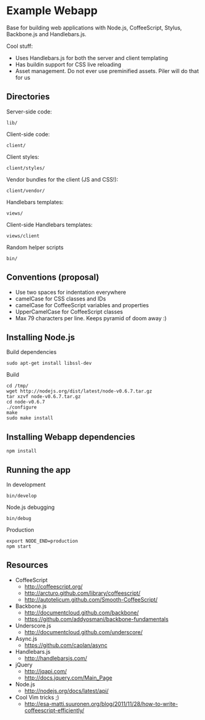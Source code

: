 # Example Webapp

Base for building web applications with Node.js, CoffeeScript, Stylus, Backbone.js and Handlebars.js.

Cool stuff:

  * Uses Handlebars.js for both the server and client templating
  * Has buildin support for CSS live reloading
  * Asset management. Do not ever use preminified assets. Piler will do that for us


## Directories

Server-side code:

    lib/

Client-side code:

    client/

Client styles:

    client/styles/

Vendor bundles for the client (JS and CSS!):

    client/vendor/

Handlebars templates:

    views/

Client-side Handlebars templates:

    views/client

Random helper scripts

    bin/

## Conventions (proposal)

  * Use two spaces for indentation everywhere
  * camelCase for CSS classes and IDs
  * camelCase for CoffeeScript variables and properties
  * UpperCamelCase for CoffeeScript classes
  * Max 79 characters per line. Keeps pyramid of doom away :)


## Installing Node.js

Build dependencies

    sudo apt-get install libssl-dev

Build

    cd /tmp/
    wget http://nodejs.org/dist/latest/node-v0.6.7.tar.gz
    tar xzvf node-v0.6.7.tar.gz
    cd node-v0.6.7
    ./configure
    make
    sudo make install



## Installing Webapp dependencies

    npm install


## Running the app

In development

    bin/develop

Node.js debugging

    bin/debug

Production

    export NODE_END=production
    npm start


## Resources

  * CoffeeScript
    * http://coffeescript.org/
    * http://arcturo.github.com/library/coffeescript/
    * http://autotelicum.github.com/Smooth-CoffeeScript/
  * Backbone.js
    * http://documentcloud.github.com/backbone/
    * https://github.com/addyosmani/backbone-fundamentals
  * Underscore.js
    * http://documentcloud.github.com/underscore/
  * Async.js
    * https://github.com/caolan/async
  * Handlebars.js
    * http://handlebarsjs.com/
  * jQuery
    * http://jqapi.com/
    * http://docs.jquery.com/Main_Page
  * Node.js
    * http://nodejs.org/docs/latest/api/
  * Cool Vim tricks ;)
    * http://esa-matti.suuronen.org/blog/2011/11/28/how-to-write-coffeescript-efficiently/





